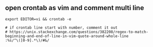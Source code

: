 ## open crontab as vim and comment multi line
```shell
export EDITOR=vi && crontab -e 

# if crontab line start with number, comment it out
# https://unix.stackexchange.com/questions/382208/regex-to-match-beginning-and-end-of-line-in-vim-quote-around-whole-line
:%s/^\([0-9].*\)/#&/
```